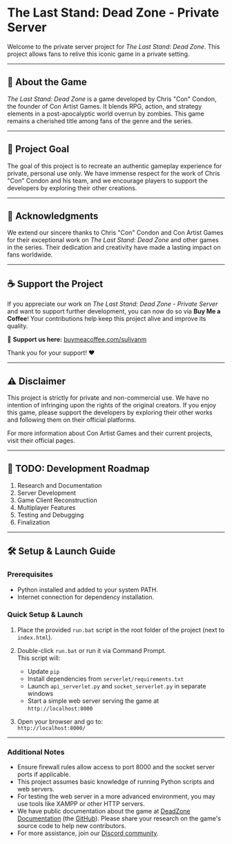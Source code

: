 # The Last Stand: Dead Zone - Private Server

Welcome to the private server project for *The Last Stand: Dead Zone*. This project allows fans to relive this iconic game in a private setting.

---

## 📖 About the Game

*The Last Stand: Dead Zone* is a game developed by Chris "Con" Condon, the founder of Con Artist Games. It blends RPG, action, and strategy elements in a post-apocalyptic world overrun by zombies. This game remains a cherished title among fans of the genre and the series.

---

## 🎯 Project Goal

The goal of this project is to recreate an authentic gameplay experience for private, personal use only. We have immense respect for the work of Chris "Con" Condon and his team, and we encourage players to support the developers by exploring their other creations.

---

## 🙏 Acknowledgments

We extend our sincere thanks to Chris "Con" Condon and Con Artist Games for their exceptional work on *The Last Stand: Dead Zone* and other games in the series. Their dedication and creativity have made a lasting impact on fans worldwide.

---

## ☕ Support the Project  

If you appreciate our work on *The Last Stand: Dead Zone - Private Server* and want to support further development, you can now do so via **Buy Me a Coffee**! Your contributions help keep this project alive and improve its quality.  

🔗 **Support us here:** [buymeacoffee.com/sulivanm](https://buymeacoffee.com/sulivanm)  

Thank you for your support! ❤️  

---

## ⚠️ Disclaimer

This project is strictly for private and non-commercial use. We have no intention of infringing upon the rights of the original creators. If you enjoy this game, please support the developers by exploring their other works and following them on their official platforms.

For more information about Con Artist Games and their current projects, visit their official pages.

---

## 📝 TODO: Development Roadmap

1. Research and Documentation  
2. Server Development  
3. Game Client Reconstruction  
4. Multiplayer Features  
5. Testing and Debugging  
6. Finalization  

---

## 🛠️ Setup & Launch Guide

### Prerequisites
- Python installed and added to your system PATH.  
- Internet connection for dependency installation.

### Quick Setup & Launch

1. Place the provided `run.bat` script in the root folder of the project (next to `index.html`).

2. Double-click `run.bat` or run it via Command Prompt.  
   This script will:  
   - Update `pip`  
   - Install dependencies from `serverlet/requirements.txt`  
   - Launch `api_serverlet.py` and `socket_serverlet.py` in separate windows  
   - Start a simple web server serving the game at `http://localhost:8000`

3. Open your browser and go to:  
   `http://localhost:8000/`  

---

### Additional Notes
- Ensure firewall rules allow access to port 8000 and the socket server ports if applicable.  
- This project assumes basic knowledge of running Python scripts and web servers.  
- For testing the web server in a more advanced environment, you may use tools like XAMPP or other HTTP servers.
- We have public documentation about the game at [DeadZone Documentation](https://dead-zone-documentation.vercel.app/) (the [GitHub](https://github.com/glennhenry/DeadZone-Documentation)). Please share your research on the game's source code to help new contributors.
- For more assistance, join our [Discord community](https://discord.gg/Q5dTKrPmfq).
